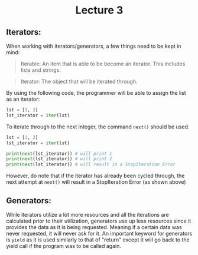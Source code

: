 <div align = "center">
  
# Lecture 3

</div>

## Iterators:
When working with iterators/generators, a few things need to be kept in mind:
>Iterable: An item that is able to be become an iterator. This includes lists and strings.

>Iterator: The object that will be iterated through. 

By using the following code, the programmer will be able to assign the list as an iterator:
```python
lst = [1, 2]
lst_iterator = iter(lst)
```

To iterate through to the next integer, the command `next()` should be used.
```python
lst = [1, 2]
lst_iterator = iter(lst)

print(next(lst_iterator)) # will print 1
print(next(lst_iterator)) # will print 2
print(next(lst_iterator)) # will result in a StopIteration Error
```
However, do note that if the iterator has already been cycled through, the next attempt at `next()` will result in a StopIteration Error (as shown above)


## Generators:
While iterators utilize a lot more resources and all the iterations are calculated prior to their utilization, generators use up less resources since it provides the data as it is being requested. Meaning if a certain data was never requested, it will never ask for it. An important keyword for generators is `yield` as it is used similarly to that of "return" except it will go back to the yield call if the program was to be called again. 
